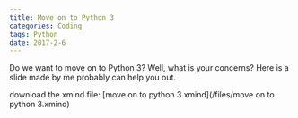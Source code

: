```yaml
---
title: Move on to Python 3
categories: Coding
tags: Python
date: 2017-2-6
---
```


Do we want to move on to Python 3? Well, what is your concerns? Here is a slide made by me probably can help you out.



download the xmind file: [move on to python 3.xmind](/files/move on to python 3.xmind)